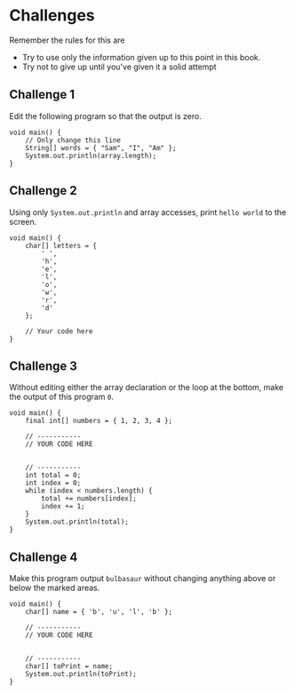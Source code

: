 # Challenges

Remember the rules for this are

- Try to use only the information given up to this point in this book.
- Try not to give up until you've given it a solid attempt

## Challenge 1

Edit the following program so that the output is zero.

```java,editable
void main() {
    // Only change this line
    String[] words = { "Sam", "I", "Am" };
    System.out.println(array.length);
}
```

## Challenge 2

Using only `System.out.println` and array accesses,
print `hello world` to the screen.

```java,editable
void main() {
    char[] letters = {
        ' ',
        'h',
        'e',
        'l',
        'o',
        'w',
        'r',
        'd'
    };

    // Your code here
}
```

## Challenge 3

Without editing either the array declaration or the loop at the bottom,
make the output of this program `0`.

```java,editable
void main() {
    final int[] numbers = { 1, 2, 3, 4 };

    // -----------
    // YOUR CODE HERE


    // -----------
    int total = 0;
    int index = 0;
    while (index < numbers.length) {
        total += numbers[index];
        index += 1;
    }
    System.out.println(total);
}
```

## Challenge 4

Make this program output `bulbasaur` without changing anything
above or below the marked areas.

```java,editable
void main() {
    char[] name = { 'b', 'u', 'l', 'b' };

    // -----------
    // YOUR CODE HERE


    // -----------
    char[] toPrint = name;
    System.out.println(toPrint);
}
```
